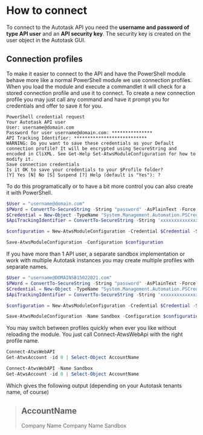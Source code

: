 # How to connect

To connect to the Autotask API you need the **username and password of type API user** and an **API security key**. The security key is created on the user object in the Autotask GUI.

## Connection profiles

To make it easier to connect to the API and have the PowerShell module behave more like a normal PowerShell module we use connection profiles. When you load the module and execute a commandlet it will check for a stored connection profile and use it to connect. To create a new connection profile you may just call any command and have it prompt you for credentials and offer to save it for you.

```terminal
PowerShell credential request
Your Autotask API user
User: username@domain.com
Password for user username@domain.com: ***************
API Tracking Identifier: ***************************
WARNING: Do you want to save these credentials as your Default connection profile? It will be encrypted using SecureString and encoded in CliXML. See Get-Help Set-AtwsModuleConfiguration for how to modify it.
Save connection credentials
Is it OK to save your credentials to your $Profile folder?
[Y] Yes [N] No [S] Suspend [?] Help (default is "Yes"): ?
```

To do this programatically or to have a bit more control you can also create it with PowerShell.

```powershell
$User = "username@domain.com"
$PWord = ConvertTo-SecureString -String "password" -AsPlainText -Force
$Credential = New-Object -TypeName "System.Management.Automation.PSCredential" -ArgumentList $User, $PWord
$ApiTrackingIdentifier = ConvertTo-SecureString -String 'xxxxxxxxxxxxxxxxxxxxxxxxxxx' -AsPlainText -Force

$configuration = New-AtwsModuleConfiguration -Credential $Credential -SecureTrackingIdentifier $ApiTrackingIdentifier

Save-AtwsModuleConfiguration -Configuration $configuration
```

If you have more than 1 API user, a separate sandbox implementation or work with multiple Autotask instances you may create multiple profiles with separate names.

```powershell
$User = "username@DOMAINSB15022021.com"
$PWord = ConvertTo-SecureString -String "password" -AsPlainText -Force
$Credential = New-Object -TypeName "System.Management.Automation.PSCredential" -ArgumentList $User, $PWord
$ApiTrackingIdentifier = ConvertTo-SecureString -String 'xxxxxxxxxxxxxxxxxxxxxxxxxxx' -AsPlainText -Force

$configuration = New-AtwsModuleConfiguration -Credential $Credential -SecureTrackingIdentifier $ApiTrackingIdentifier

Save-AtwsModuleConfiguration -Name Sandbox -Configuration $configuration
```

You may switch between profiles quickly when ever you like without reloading the module. You just call Connect-AtwsWebApi with the right profile name.

```powershell
Connect-AtwsWebAPI
Get-AtwsAccount -id 0 | Select-Object AccountName

Connect-AtwsWebAPI -Name Sandbox
Get-AtwsAccount -id 0 | Select-Object AccountName
```

Which gives the following output (depending on your Autotask tenants name, of course)

> AccountName
> -----------
> Company Name
> Company Name Sandbox
